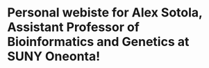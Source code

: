 # Personal webiste for Alex Sotola, Assistant Professor of Bioinformatics and Genetics at SUNY Oneonta!
